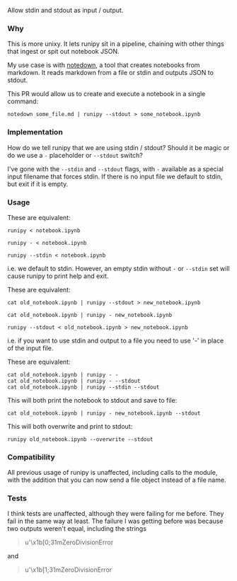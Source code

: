 Allow stdin and stdout as input / output.

### Why

This is more unixy. It lets runipy sit in a pipeline, chaining with
other things that ingest or spit out notebook JSON.

My use case is with [notedown], a tool that creates notebooks from
markdown. It reads markdown from a file or stdin and outputs JSON to
stdout.

This PR would allow us to create and execute a notebook in a single
command:

    notedown some_file.md | runipy --stdout > some_notebook.ipynb


[notedown]: https://github.com/aaren/notedown


### Implementation

How do we tell runipy that we are using stdin / stdout? Should it be
magic or do we use a `-` placeholder or `--stdout` switch?

I've gone with the `--stdin` and `--stdout` flags, with `-`
available as a special input filename that forces stdin. If there is
no input file we default to stdin, but exit if it is empty.


### Usage

These are equivalent:

    runipy < notebook.ipynb

    runipy - < notebook.ipynb

    runipy --stdin < notebook.ipynb

i.e. we default to stdin. However, an empty stdin without `-` or
`--stdin` set will cause runipy to print help and exit.


These are equivalent:

    cat old_notebook.ipynb | runipy --stdout > new_notebook.ipynb

    cat old_notebook.ipynb | runipy - new_notebook.ipynb

    runipy --stdout < old_notebook.ipynb > new_notebook.ipynb

i.e. if you want to use stdin and output to a file you need to use
'-' in place of the input file.


These are equivalent:

    cat old_notebook.ipynb | runipy - -
    cat old_notebook.ipynb | runipy - --stdout
    cat old_notebook.ipynb | runipy --stdin --stdout


This will both print the notebook to stdout and save to file:

    cat old_notebook.ipynb | runipy - new_notebook.ipynb --stdout


This will both overwrite and print to stdout:

    runipy old_notebook.ipynb --overwrite --stdout



### Compatibility

All previous usage of runipy is unaffected, including calls to the
module, with the addition that you can now send a file object
instead of a file name.

### Tests

I think tests are unaffected, although they were failing for me
before. They fail in the same way at least. The failure I was
getting before was because two outputs weren't equal, including the
strings

> u'\x1b[0;31mZeroDivisionError

and

> u'\x1b[1;31mZeroDivisionError
